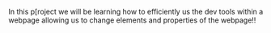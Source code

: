 In this p[roject we will be learning how to efficiently us the dev tools within a webpage allowing us to change elements and properties of the webpage!!
